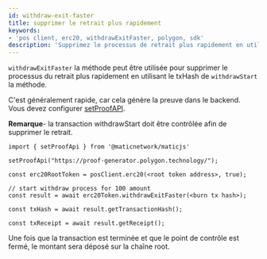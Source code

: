 ```yaml
---
id: withdraw-exit-faster
title: supprimer le retrait plus rapidement
keywords:
- 'pos client, erc20, withdrawExitFaster, polygon, sdk'
description: 'Supprimez le processus de retrait plus rapidement en utilisant le txHash de withdrawStart.'
---
```


`withdrawExitFaster` la méthode peut être utilisée pour supprimer le processus du retrait plus rapidement en utilisant le txHash de `withdrawStart` la méthode.

C'est généralement rapide, car cela génère la preuve dans le backend. Vous devez configurer [setProofAPI](/docs/develop/ethereum-polygon/matic-js/set-proof-api).

**Remarque**- la transaction withdrawStart doit être contrôlée afin de supprimer le retrait.

```
import { setProofApi } from '@maticnetwork/maticjs'

setProofApi("https://proof-generator.polygon.technology/");

const erc20RootToken = posClient.erc20(<root token address>, true);

// start withdraw process for 100 amount
const result = await erc20Token.withdrawExitFaster(<burn tx hash>);

const txHash = await result.getTransactionHash();

const txReceipt = await result.getReceipt();

```

Une fois que la transaction est terminée et que le point de contrôle est fermé, le montant sera déposé sur la chaîne root.
